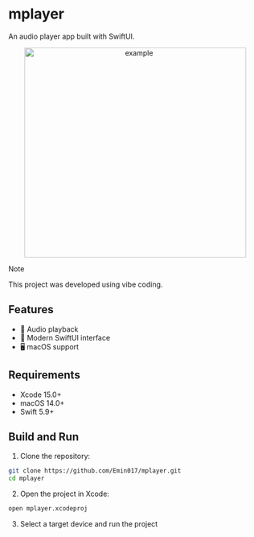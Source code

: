 # mplayer

An audio player app built with SwiftUI.

<p align="center">
  <img style="center" width="441" height="417" alt="example" src="https://github.com/user-attachments/assets/b66211f3-f677-476d-b4f6-a869048e973e" />
</p>

> [!NOTE]
> This project was developed using vibe coding.

## Features

- 🎵 Audio playback
- 🎨 Modern SwiftUI interface
- 🖥️ macOS support

## Requirements

- Xcode 15.0+
- macOS 14.0+
- Swift 5.9+

## Build and Run

1. Clone the repository:
```bash
git clone https://github.com/Emin017/mplayer.git
cd mplayer
```

2. Open the project in Xcode:
```bash
open mplayer.xcodeproj
```

3. Select a target device and run the project
